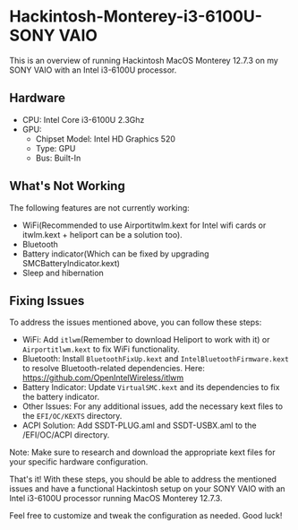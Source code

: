# Hackintosh-Monterey-i3-6100U-SONY VAIO

This is an overview of running Hackintosh MacOS Monterey 12.7.3 on my SONY VAIO with an Intel i3-6100U processor.

## Hardware

- CPU: Intel Core i3-6100U 2.3Ghz
- GPU:
  - Chipset Model: Intel HD Graphics 520
  - Type: GPU
  - Bus: Built-In

## What's Not Working

The following features are not currently working:

- WiFi(Recommended to use Airportitwlm.kext for Intel wifi cards or itwlm.kext + heliport can be a solution too).
- Bluetooth
- Battery indicator(Which can be fixed by upgrading SMCBatteryIndicator.kext)
- Sleep and hibernation

## Fixing Issues

To address the issues mentioned above, you can follow these steps:

- WiFi: Add `itlwm`(Remember to download Heliport to work with it) or `Airportitlwm.kext` to fix WiFi functionality.
- Bluetooth: Install `BluetoothFixUp.kext` and `IntelBluetoothFirmware.kext` to resolve Bluetooth-related dependencies.
  Here: https://github.com/OpenIntelWireless/itlwm
- Battery Indicator: Update `VirtualSMC.kext` and its dependencies to fix the battery indicator.
- Other Issues: For any additional issues, add the necessary kext files to the `EFI/OC/KEXTS` directory.
- ACPI Solution: Add SSDT-PLUG.aml and SSDT-USBX.aml to the /EFI/OC/ACPI directory.


Note: Make sure to research and download the appropriate kext files for your specific hardware configuration.

That's it! With these steps, you should be able to address the mentioned issues and have a functional Hackintosh setup on your SONY VAIO with an Intel i3-6100U processor running MacOS Monterey 12.7.3.

Feel free to customize and tweak the configuration as needed. Good luck!

